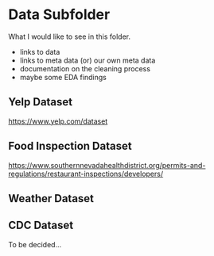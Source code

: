 # Data Subfolder

What I would like to see in this folder.
  - links to data
  - links to meta data (or) our own meta data
  - documentation on the cleaning process
  - maybe some EDA findings

## Yelp Dataset

https://www.yelp.com/dataset

## Food Inspection Dataset

https://www.southernnevadahealthdistrict.org/permits-and-regulations/restaurant-inspections/developers/

## Weather Dataset



## CDC Dataset
To be decided...


  
